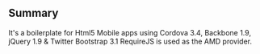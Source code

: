Summary
-------

It's a boilerplate for Html5 Mobile apps using Cordova 3.4, Backbone 1.9, jQuery 1.9 & Twitter Bootstrap 3.1 
RequireJS is used as the AMD provider.